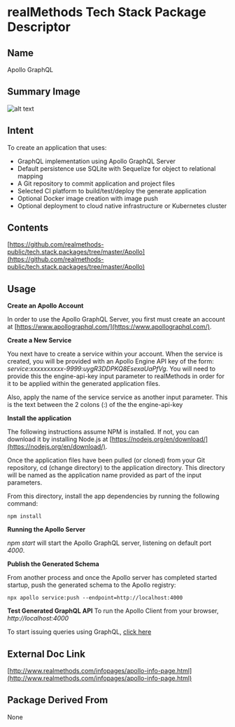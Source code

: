 # realMethods Tech Stack Package Descriptor

## Name
Apollo GraphQL

## Summary Image
![alt text](http://www.realmethods.com/infopages/img/apollo.png)

## Intent
To create an application that uses:

- GraphQL implementation using Apollo GraphQL Server
- Default persistence use SQLite with Sequelize for object to relational mapping
- A Git repository to commit application and project files
- Selected CI platform to build/test/deploy the generate application
- Optional Docker image creation with image push
- Optional deployment to cloud native infrastructure or Kubernetes cluster

## Contents
[https://github.com/realmethods-public/tech.stack.packages/tree/master/Apollo](https://github.com/realmethods-public/tech.stack.packages/tree/master/Apollo)


## Usage

**Create an Apollo Account**

In order to use the Apollo GraphQL Server, you first must create an account at [https://www.apollographql.com/](https://www.apollographql.com/).

**Create a New Service**

You next have to create a service within your account. When the service is created, you will be provided with an Apollo Engine API key of the form: _service:xxxxxxxxxx-9999:uygR3DDPKQ8EsexaUaPfVg_. You will need to provide this the engine-api-key input parameter to realMethods in order for it to be applied within the generated application files.

Also, apply the name of the service service as another input parameter. This is the text between the 2 colons (:) of the the engine-api-key

**Install the application**

The following instructions assume NPM is installed. If not, you can download it by installing Node.js at [https://nodejs.org/en/download/](https://nodejs.org/en/download/).

Once the application files have been pulled (or cloned) from your Git repository, cd (change directory) to the application directory. This directory will be named as the application name provided as part of the input parameters.

From this directory, install the app dependencies by running the following command: 

`npm install`

**Running the Apollo Server**

_npm start_ will start the Apollo GraphQL server, listening on default port _4000_.

**Publish the Generated Schema**

From another process and once the Apollo server has completed started startup, push the generated schema to the Apollo registry: 

`npx apollo service:push --endpoint=http://localhost:4000`

**Test Generated GraphQL API**
To run the Apollo Client from your browser, _http://localhost:4000_

To start issuing queries using GraphQL, [click here](https://www.apollographql.com/docs/apollo-server/getting-started/#step-8-execute-your-first-query)

## External Doc Link
[http://www.realmethods.com/infopages/apollo-info-page.html](http://www.realmethods.com/infopages/apollo-info-page.html)

## Package Derived From
None